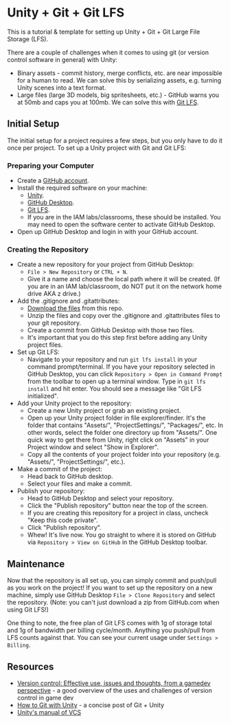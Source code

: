 # Unity + Git + Git LFS

This is a tutorial & template for setting up Unity + Git + Git Large File Storage (LFS). 

There are a couple of challenges when it comes to using git (or version control software in general) with Unity:

- Binary assets - commit history, merge conflicts, etc. are near impossible for a human to read. We can solve this by serializing assets, e.g. turning Unity scenes into a text format.
- Large files (large 3D models, big spritesheets, etc.) - GitHub warns you at 50mb and caps you at 100mb. We can solve this with [Git LFS](https://git-lfs.github.com/).

## Initial Setup

The initial setup for a project requires a few steps, but you only have to do it once per project. To set up a Unity project with Git and Git LFS:

### Preparing your Computer

- Create a [GitHub account](https://github.com/join).
- Install the required software on your machine:
  - [Unity](https://unity.com/).
  - [GitHub Desktop](https://desktop.github.com/).
  - [Git LFS](https://git-lfs.github.com).
  - If you are in the IAM labs/classrooms, these should be installed. You may need to open the software center to activate GitHub Desktop.
- Open up GitHub Desktop and login in with your GitHub account.

### Creating the Repository

- Create a new repository for your project from GitHub Desktop:
  - `File > New Repository` or `CTRL + N`.
  - Give it a name and choose the local path where it will be created. (If you are in an IAM lab/classroom, do NOT put it on the network home drive AKA z drive.)
- Add the .gitignore and .gitattributes:
  - [Download the files](https://github.com/mikewesthad/unity-git-and-lfs/archive/master.zip) from this repo.
  - Unzip the files and copy over the .gitignore and .gitattributes files to your git repository.
  - Create a commit from GitHub Desktop with those two files.
  - It's important that you do this step first before adding any Unity project files.
- Set up Git LFS:
  - Navigate to your repository and run `git lfs install` in your command prompt/terminal. If you have your repository selected in GitHub Desktop, you can click `Repository > Open in Command Prompt` from the toolbar to open up a terminal window. Type in `git lfs install` and hit enter. You should see a message like "Git LFS initialized".
- Add your Unity project to the repository:
  - Create a new Unity project or grab an existing project.
  - Open up your Unity project folder in file explorer/finder. It's the folder that contains "Assets/", "ProjectSettings/", "Packages/", etc. In other words, select the folder one directory up from "Assets/". One quick way to get there from Unity, right click on "Assets" in your Project window and select "Show in Explorer".
  - Copy all the contents of your project folder into your repository (e.g. "Assets/", "ProjectSettings/", etc.).
- Make a commit of the project:
  - Head back to GitHub desktop.
  - Select your files and make a commit.
- Publish your repository:
  - Head to GitHub Desktop and select your repository.
  - Click the "Publish repository" button near the top of the screen.
  - If you are creating this repository for a project in class, uncheck "Keep this code private".
  - Click "Publish repository".
  - Whew! It's live now. You go straight to where it is stored on GitHub via `Repository > View on GitHub` in the GitHub Desktop toolbar.

## Maintenance

Now that the repository is all set up, you can simply commit and push/pull as you work on the project! If you want to set up the repository on a new machine, simply use GitHub Desktop `File > Clone Repository` and select the repository. (Note: you can't just download a zip from GitHub.com when using Git LFS!)

One thing to note, the free plan of Git LFS comes with 1g of storage total and 1g of bandwidth per billing cycle/month. Anything you push/pull from LFS counts against that. You can see your current usage under `Settings > Billing`.

## Resources

- [Version control: Effective use, issues and thoughts, from a gamedev perspective](https://www.what-could-possibly-go-wrong.com/version-control/) - a good overview of the uses and challenges of version control in game dev
- [How to Git with Unity](https://thoughtbot.com/blog/how-to-git-with-unity) - a concise post of Git + Unity
- [Unity's manual of VCS](https://docs.unity3d.com/Manual/VersionControl.html)
